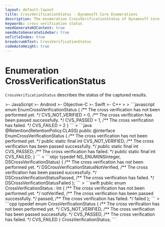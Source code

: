 ```yaml
---
layout: default-layout
title: CrossVerificationStatus - Dynamsoft Core Enumerations
description: The enumeration CrossVerificationStatus of Dynamsoft Core describes the status of the captured results.
keywords: cross verification status
needGenerateH3Content: true
needAutoGenerateSidebar: true
noTitleIndex: true
breadcrumbText: CrossVerificationStatus
codeAutoHeight: true
---
```


# Enumeration CrossVerificationStatus

`CrossVerificationStatus` describes the status of the captured results.

<div class="sample-code-prefix template2"></div>
   >- JavaScript
   >- Android
   >- Objective-C
   >- Swift
   >- C++
   >
>
```javascript
enum EnumCrossVerificationStatus {
  /** The cross verification has not been performed yet. */
  CVS_NOT_VERIFIED = 0,
  /** The cross verification has been passed successfully. */
  CVS_PASSED = 1,
  /** The cross verification has failed. */
  CVS_FAILED = 2
  }
```
>
```java
@Retention(RetentionPolicy.CLASS)
public @interface EnumCrossVerificationStatus
{
    /** The cross verification has not been performed yet. */
    public static final int CVS_NOT_VERIFIED;
    /** The cross verification has been passed successfully. */
    public static final int CVS_PASSED;
    /** The cross verification has failed. */
    public static final int CVS_FAILED;
}
```
>
```objc
typedef NS_ENUM(NSInteger, DSCrossVerificationStatus)
{
    /** The cross verification has not been performed yet. */
    DSCrossVerificationStatusNotVerified,
    /** The cross verification has been passed successfully. */
    DSCrossVerificationStatusPassed,
    /** The cross verification has failed. */
    DSCrossVerificationStatusFailed
};
```
>
```swift
public enum CrossVerificationStatus : Int
{
    /** The cross verification has not been performed yet. */
    notVerified,
    /** The cross verification has been passed successfully. */
    passed,
    /** The cross verification has failed. */
    failed
};
```
>
```cpp
typedef enum CrossVerificationStatus
{
    /** The cross verification has not been performed yet. */
    CVS_NOT_VERIFIED,
    /** The cross verification has been passed successfully. */
    CVS_PASSED,
    /** The cross verification has failed. */
    CVS_FAILED
} CrossVerificationStatus;
```
